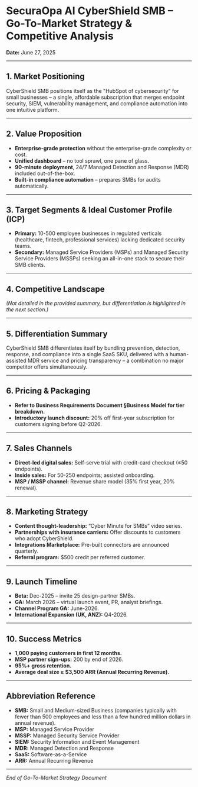 # SecuraOpa AI CyberShield SMB – Go-To-Market Strategy & Competitive Analysis

**Date:** June 27, 2025

---

## 1. Market Positioning

CyberShield SMB positions itself as the "HubSpot of cybersecurity" for small businesses – a single, affordable subscription that merges endpoint security, SIEM, vulnerability management, and compliance automation into one intuitive platform.

---

## 2. Value Proposition

- **Enterprise-grade protection** without the enterprise-grade complexity or cost.
- **Unified dashboard** – no tool sprawl, one pane of glass.
- **90-minute deployment**, 24/7 Managed Detection and Response (MDR) included out-of-the-box.
- **Built-in compliance automation** – prepares SMBs for audits automatically.

---

## 3. Target Segments & Ideal Customer Profile (ICP)

- **Primary:** 10-500 employee businesses in regulated verticals (healthcare, fintech, professional services) lacking dedicated security teams.
- **Secondary:** Managed Service Providers (MSPs) and Managed Security Service Providers (MSSPs) seeking an all-in-one stack to secure their SMB clients.

---

## 4. Competitive Landscape

*(Not detailed in the provided summary, but differentiation is highlighted in the next section.)*

---

## 5. Differentiation Summary

CyberShield SMB differentiates itself by bundling prevention, detection, response, and compliance into a single SaaS SKU, delivered with a human-assisted MDR service and pricing transparency – a combination no major competitor offers simultaneously.

---

## 6. Pricing & Packaging

- **Refer to Business Requirements Document §Business Model for tier breakdown.**
- **Introductory launch discount:** 20% off first-year subscription for customers signing before Q2-2026.

---

## 7. Sales Channels

- **Direct-led digital sales:** Self-serve trial with credit-card checkout (≤50 endpoints).
- **Inside sales:** For 50-250 endpoints; assisted onboarding.
- **MSP / MSSP channel:** Revenue share model (35% first year, 20% renewal).

---

## 8. Marketing Strategy

- **Content thought-leadership:** “Cyber Minute for SMBs” video series.
- **Partnerships with insurance carriers:** Offer discounts to customers who adopt CyberShield.
- **Integrations Marketplace:** Pre-built connectors are announced quarterly.
- **Referral program:** $500 credit per referred customer.

---

## 9. Launch Timeline

- **Beta:** Dec-2025 – invite 25 design-partner SMBs.
- **GA:** March 2026 – virtual launch event, PR, analyst briefings.
- **Channel Program GA:** June-2026.
- **International Expansion (UK, ANZ):** Q4-2026.

---

## 10. Success Metrics

- **1,000 paying customers in first 12 months.**
- **MSP partner sign-ups:** 200 by end of 2026.
- **95%+ gross retention.**
- **Average deal size ≥ $3,500 ARR (Annual Recurring Revenue).**

---

## Abbreviation Reference

- **SMB:** Small and Medium-sized Business (companies typically with fewer than 500 employees and less than a few hundred million dollars in annual revenue).
- **MSP:** Managed Service Provider
- **MSSP:** Managed Security Service Provider
- **SIEM:** Security Information and Event Management
- **MDR:** Managed Detection and Response
- **SaaS:** Software-as-a-Service
- **ARR:** Annual Recurring Revenue

---

*End of Go-To-Market Strategy Document*
